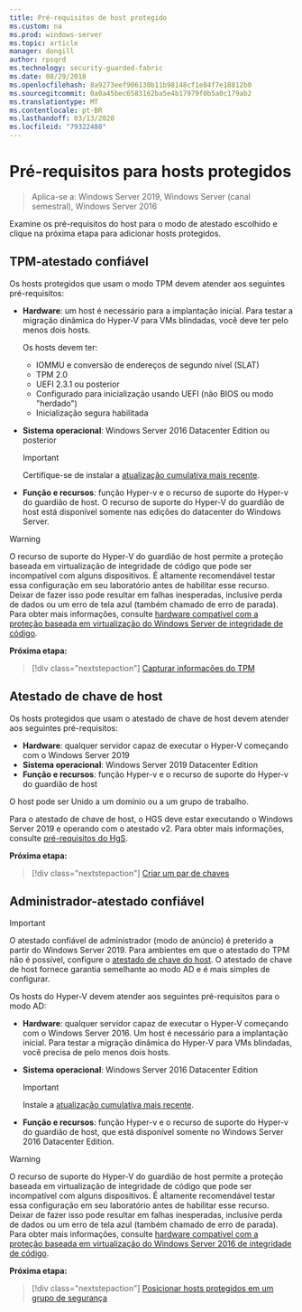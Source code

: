 ```yaml
---
title: Pré-requisitos de host protegido
ms.custom: na
ms.prod: windows-server
ms.topic: article
manager: dongill
author: rpsqrd
ms.technology: security-guarded-fabric
ms.date: 08/29/2018
ms.openlocfilehash: 8a9273eef906130b11b98148cf1e84f7e18812b0
ms.sourcegitcommit: 0a0a45bec6583162ba5e4b17979f0b5a0c179ab2
ms.translationtype: MT
ms.contentlocale: pt-BR
ms.lasthandoff: 03/13/2020
ms.locfileid: "79322488"
---
```

# <a name="prerequisites-for-guarded-hosts"></a>Pré-requisitos para hosts protegidos

>Aplica-se a: Windows Server 2019, Windows Server (canal semestral), Windows Server 2016

Examine os pré-requisitos do host para o modo de atestado escolhido e clique na próxima etapa para adicionar hosts protegidos.

## <a name="tpm-trusted-attestation"></a>TPM-atestado confiável

Os hosts protegidos que usam o modo TPM devem atender aos seguintes pré-requisitos:

-   **Hardware**: um host é necessário para a implantação inicial. Para testar a migração dinâmica do Hyper-V para VMs blindadas, você deve ter pelo menos dois hosts.

    Os hosts devem ter:
    
    - IOMMU e conversão de endereços de segundo nível (SLAT)
    - TPM 2.0
    - UEFI 2.3.1 ou posterior
    - Configurado para inicialização usando UEFI (não BIOS ou modo "herdado")
    - Inicialização segura habilitada
        
-   **Sistema operacional**: Windows Server 2016 Datacenter Edition ou posterior

    > [!IMPORTANT]
    > Certifique-se de instalar a [atualização cumulativa mais recente](https://support.microsoft.com/help/4000825/windows-10-and-windows-server-2016-update-history).  

-   **Função e recursos**: função Hyper-v e o recurso de suporte do Hyper-v do guardião de host. O recurso de suporte do Hyper-V do guardião de host está disponível somente nas edições do datacenter do Windows Server. 

> [!WARNING]
> O recurso de suporte do Hyper-V do guardião de host permite a proteção baseada em virtualização de integridade de código que pode ser incompatível com alguns dispositivos. É altamente recomendável testar essa configuração em seu laboratório antes de habilitar esse recurso. Deixar de fazer isso pode resultar em falhas inesperadas, inclusive perda de dados ou um erro de tela azul (também chamado de erro de parada). Para obter mais informações, consulte [hardware compatível com a proteção baseada em virtualização do Windows Server de integridade de código](guarded-fabric-compatible-hardware-with-virtualization-based-protection-of-code-integrity.md).

**Próxima etapa:** 
> [!div class="nextstepaction"]
> [Capturar informações do TPM](guarded-fabric-tpm-trusted-attestation-capturing-hardware.md)

## <a name="host-key-attestation"></a>Atestado de chave de host

Os hosts protegidos que usam o atestado de chave de host devem atender aos seguintes pré-requisitos:

- **Hardware**: qualquer servidor capaz de executar o Hyper-V começando com o Windows Server 2019
- **Sistema operacional**: Windows Server 2019 Datacenter Edition
- **Função e recursos**: função Hyper-v e o recurso de suporte do Hyper-v do guardião de host 

O host pode ser Unido a um domínio ou a um grupo de trabalho. 

Para o atestado de chave de host, o HGS deve estar executando o Windows Server 2019 e operando com o atestado v2. Para obter mais informações, consulte [pré-requisitos do HgS](guarded-fabric-prepare-for-hgs.md#prerequisites). 

**Próxima etapa:** 
> [!div class="nextstepaction"]
> [Criar um par de chaves](guarded-fabric-create-host-key.md)

## <a name="admin-trusted-attestation"></a>Administrador-atestado confiável

>[!IMPORTANT]
>O atestado confiável de administrador (modo de anúncio) é preterido a partir do Windows Server 2019. Para ambientes em que o atestado do TPM não é possível, configure o [atestado de chave do host](#host-key-attestation). O atestado de chave de host fornece garantia semelhante ao modo AD e é mais simples de configurar. 

Os hosts do Hyper-V devem atender aos seguintes pré-requisitos para o modo AD:

-   **Hardware**: qualquer servidor capaz de executar o Hyper-V começando com o Windows Server 2016. Um host é necessário para a implantação inicial. Para testar a migração dinâmica do Hyper-V para VMs blindadas, você precisa de pelo menos dois hosts.

-   **Sistema operacional**: Windows Server 2016 Datacenter Edition

    > [!IMPORTANT]
    > Instale a [atualização cumulativa mais recente](https://support.microsoft.com/help/4000825/windows-10-and-windows-server-2016-update-history).

-   **Função e recursos**: função Hyper-v e o recurso de suporte do Hyper-v do guardião de host, que está disponível somente no Windows Server 2016 Datacenter Edition. 

> [!WARNING]
> O recurso de suporte do Hyper-V do guardião de host permite a proteção baseada em virtualização de integridade de código que pode ser incompatível com alguns dispositivos. É altamente recomendável testar essa configuração em seu laboratório antes de habilitar esse recurso. Deixar de fazer isso pode resultar em falhas inesperadas, inclusive perda de dados ou um erro de tela azul (também chamado de erro de parada). Para obter mais informações, consulte [hardware compatível com a proteção baseada em virtualização do Windows Server 2016 de integridade de código](guarded-fabric-compatible-hardware-with-virtualization-based-protection-of-code-integrity.md).

**Próxima etapa:** 
> [!div class="nextstepaction"]
> [Posicionar hosts protegidos em um grupo de segurança](guarded-fabric-admin-trusted-attestation-creating-a-security-group.md)